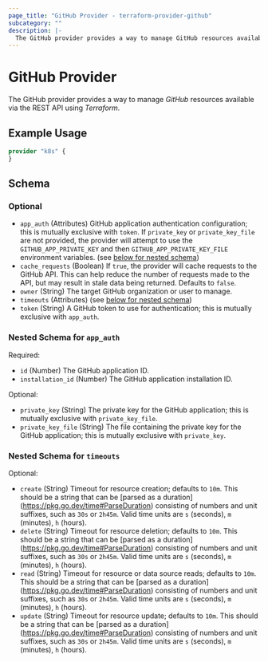```yaml
---
page_title: "GitHub Provider - terraform-provider-github"
subcategory: ""
description: |-
  The GitHub provider provides a way to manage GitHub resources available via the REST API using Terraform.
---
```


# GitHub Provider

The GitHub provider provides a way to manage _GitHub_ resources available via the REST API using _Terraform_.

## Example Usage

```terraform
provider "k8s" {
}
```

<!-- schema generated by tfplugindocs -->
## Schema

### Optional

- `app_auth` (Attributes) GitHub application authentication configuration; this is mutually exclusive with `token`. If `private_key` or `private_key_file` are not provided, the provider will attempt to use the `GITHUB_APP_PRIVATE_KEY` and then `GITHUB_APP_PRIVATE_KEY_FILE` environment variables. (see [below for nested schema](#nestedatt--app_auth))
- `cache_requests` (Boolean) If `true`, the provider will cache requests to the GitHub API. This can help reduce the number of requests made to the API, but may result in stale data being returned. Defaults to `false`.
- `owner` (String) The target GitHub organization or user to manage.
- `timeouts` (Attributes) (see [below for nested schema](#nestedatt--timeouts))
- `token` (String) A GitHub token to use for authentication; this is mutually exclusive with `app_auth`.

<a id="nestedatt--app_auth"></a>
### Nested Schema for `app_auth`

Required:

- `id` (Number) The GitHub application ID.
- `installation_id` (Number) The GitHub application installation ID.

Optional:

- `private_key` (String) The private key for the GitHub application; this is mutually exclusive with `private_key_file`.
- `private_key_file` (String) The file containing the private key for the GitHub application; this is mutually exclusive with `private_key`.


<a id="nestedatt--timeouts"></a>
### Nested Schema for `timeouts`

Optional:

- `create` (String) Timeout for resource creation; defaults to `10m`. This should be a string that can be [parsed as a duration] (https://pkg.go.dev/time#ParseDuration) consisting of numbers and unit suffixes, such as `30s` or `2h45m`. Valid time units are `s` (seconds), `m` (minutes), `h` (hours).
- `delete` (String) Timeout for resource deletion; defaults to `10m`. This should be a string that can be [parsed as a duration] (https://pkg.go.dev/time#ParseDuration) consisting of numbers and unit suffixes, such as `30s` or `2h45m`. Valid time units are `s` (seconds), `m` (minutes), `h` (hours).
- `read` (String) Timeout for resource or data source reads; defaults to `10m`. This should be a string that can be [parsed as a duration] (https://pkg.go.dev/time#ParseDuration) consisting of numbers and unit suffixes, such as `30s` or `2h45m`. Valid time units are `s` (seconds), `m` (minutes), `h` (hours).
- `update` (String) Timeout for resource update; defaults to `10m`. This should be a string that can be [parsed as a duration] (https://pkg.go.dev/time#ParseDuration) consisting of numbers and unit suffixes, such as `30s` or `2h45m`. Valid time units are `s` (seconds), `m` (minutes), `h` (hours).
